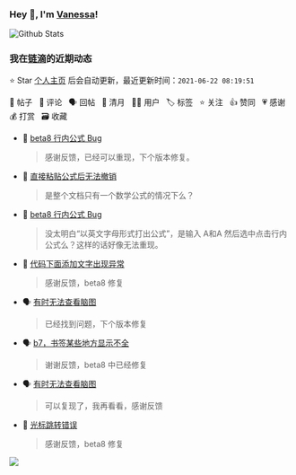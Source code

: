 ### Hey 👋, I'm [Vanessa](http://vanessa.b3log.org/)!

![Github Stats](https://github-readme-stats.vercel.app/api?username=Vanessa219&show_icons=true)

<!--events start -->

### 我在[链滴](https://ld246.com)的近期动态

⭐️ Star [个人主页](https://github.com/Vanessa219/Vanessa219) 后会自动更新，最近更新时间：`2021-06-22 08:19:51`

📝 帖子 &nbsp; 💬 评论 &nbsp; 🗣 回帖 &nbsp; 🌙 清月 &nbsp; 👨‍💻 用户 &nbsp; 🏷️ 标签 &nbsp; ⭐️ 关注 &nbsp; 👍 赞同 &nbsp; 💗 感谢 &nbsp; 💰 打赏 &nbsp; 🗃 收藏

* 💬 [beta8 行内公式 Bug](https://ld246.com/article/1624020878128/comment/1624181839403#comments)

  > 感谢反馈，已经可以重现，下个版本修复。
* 💬 [直接粘贴公式后无法撤销](https://ld246.com/article/1624021111567/comment/1624180195668#comments)

  > 是整个文档只有一个数学公式的情况下么？
* 💬 [beta8 行内公式 Bug](https://ld246.com/article/1624020878128/comment/1624178008789#comments)

  > 没太明白“以英文字母形式打出公式”，是输入 A和A 然后选中点击行内公式么？这样的话好像无法重现。
* 💬 [代码下面添加文字出现异常](https://ld246.com/article/1623984945222/comment/1624008179806#comments)

  > 感谢反馈，beta8 修复
* 🗣 [有时无法查看脑图](https://ld246.com/article/1623667799536/comment/1623914808487#comments)

  > 已经找到问题，下个版本修复
* 🗣 [b7，书签某些地方显示不全](https://ld246.com/article/1623849564727/comment/1623900729450#comments)

  > 谢谢反馈，beta8 中已经修复
* 🗣 [有时无法查看脑图](https://ld246.com/article/1623667799536/comment/1623914808487#comments)

  > 可以复现了，我再看看，感谢反馈
* 💬 [光标跳转错误](https://ld246.com/article/1623919354587/comment/1623937317003#comments)

  > 感谢反馈，beta8 修复


<!--events end -->

<a title="Hits" target="_blank" href="https://github.com/Vanessa219/Vanessa219"><img src="https://hits.b3log.org/Vanessa219/Vanessa219.svg"></a>
